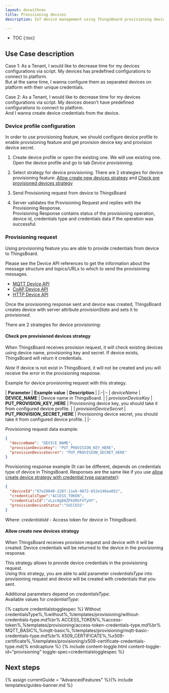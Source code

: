```yaml
---
layout: docwithnav
title: Provisioning devices
description: IoT device management using ThingsBoard provisioning devices feature

---
```


* TOC
{:toc}

## Use Case description

Case 1:
        As a Tenant, I would like to decrease time for my devices configurations via script. My devices has predefined configurations to connect to platform.      
        But at the same time, I wanna configure them as separated devices on platform with their unique credentials.    

Case 2:
        As a Tenant, I would like to decrease time for my devices configurations via script. My devices doesn't have predefined configurations to connect to platform.      
        And I wanna create device credentials from the device.

### Device profile configuration

In order to use provisioning feature, we should configure device profile to enable provisioning feature and get provision device key and provision device secret.

1. Create device profile or open the existing one. We will use existing one.     
Open the device profile and go to tab *Device provisioning*.  

2. Select strategy for device provisioning. There are 2 strategies for device provisioning feature: [Allow create new devices strategy](#allow-create-new-devices-strategy) and  [Check pre provisioned devices strategy](#check-pre-provisioned-devices-strategy)

3. Send Provisioning request from device to ThingsBoard

4. Server validates the Provisioning Request and replies with the Provisioning Response.  
Provisioning Response contains status of the provisioning operation, device id, credentials type and credentials data if the operation was successful.  

### Provisioning request

Using provisioning feature you are able to provide credentials from device to ThingsBoard.

Please see the Device API references to get the information about the message structure and topics/URLs to which to send the provisioning messages.

 - [MQTT Device API](/docs/reference/mqtt-api/#device-provisioning)  
 - [CoAP Device API](/docs/reference/coap-api/#device-provisioning)  
 - [HTTP Device API](/docs/reference/http-api/#device-provisioning)  
 

Once the provisioning response sent and device was created, ThingsBoard creates device with server attribute *provisionState* and sets it to *provisioned*.    

There are 2 strategies for device provisioning:  

#### Check pre provisioned devices strategy

When ThingsBoard receives provision request, it will check existing devices using device name, provisioning key and secret. If device exists, ThingsBoard will return it credentials.  

*Note* If device is not exist in ThingsBoard, it will not be created and you will receive the error in the provisioning response.  

Example for device provisioning request with this strategy.

| **Parameter**             | **Example value**                            | **Description**                                                                |
|:-|:-
| *deviceName*              | **DEVICE_NAME**                              | Device name in ThingsBoard.                                                    |
| *provisionDeviceKey*      | **PUT_PROVISION_KEY_HERE**                   | Provisioning device key, you should take it from configured device profile.    |
| *provisionDeviceSecret*   | **PUT_PROVISION_SECRET_HERE**                | Provisioning device secret, you should take it from configured device profile. | 
|-

Provisioning request data example:
 
```json
{
  "deviceName": "DEVICE_NAME",
  "provisionDeviceKey": "PUT_PROVISION_KEY_HERE",
  "provisionDeviceSecret": "PUT_PROVISION_SECRET_HERE"
}
```

Provisioning response example (It can be different, depends on credentials type of device in ThingsBoard. Responses are the same like if you use [allow create device strategy with credential type parameter](#allow-create-new-devices-strategy)):

```json
{
  "deviceId":"97a20840-2287-11eb-9872-652e146ea052",
  "credentialsType":"ACCESS_TOKEN",
  "credentialsId":"sLzc0gDAZPkGMzFVTyUY",
  "provisionDeviceStatus":"SUCCESS"
}
```

Where:
*credentialsId* - Access token for device in ThingsBoard.  


#### Allow create new devices strategy

When ThingsBoard receives provision request and device with it will be created. Device credentials will be returned to the device in the provisioning response.  
  
This strategy allows to provide device credentials in the provisioning request.  
Using this strategy, you are able to add parameter *credentialsType* into provisioning request and device will be created with credentials that you sent.  

Additional parameters depend on *credentialsType*.  
Available values for *credentialType*:  

{% capture credentialstogglespec %}
Without credentialsType%,%without%,%templates/provisioning/without-credentials-type.md%br%
ACCESS_TOKEN%,%access-token%,%templates/provisioning/access-token-credentials-type.md%br%
MQTT_BASIC%,%mqtt-basic%,%templates/provisioning/mqtt-basic-credentials-type.md%br%
X509_CERTIFICATE%,%x509-certificate%,%templates/provisioning/x509-certificate-credentials-type.md{% endcapture %}
{% include content-toggle.html content-toggle-id="provisioning" toggle-spec=credentialstogglespec %}

## Next steps

{% assign currentGuide = "AdvancedFeatures" %}{% include templates/guides-banner.md %}
